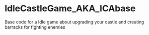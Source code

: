 # IdleCastleGame_AKA_ICAbase
Base code for a Idle game about upgrading your castle and creating barracks for fighting enemies
